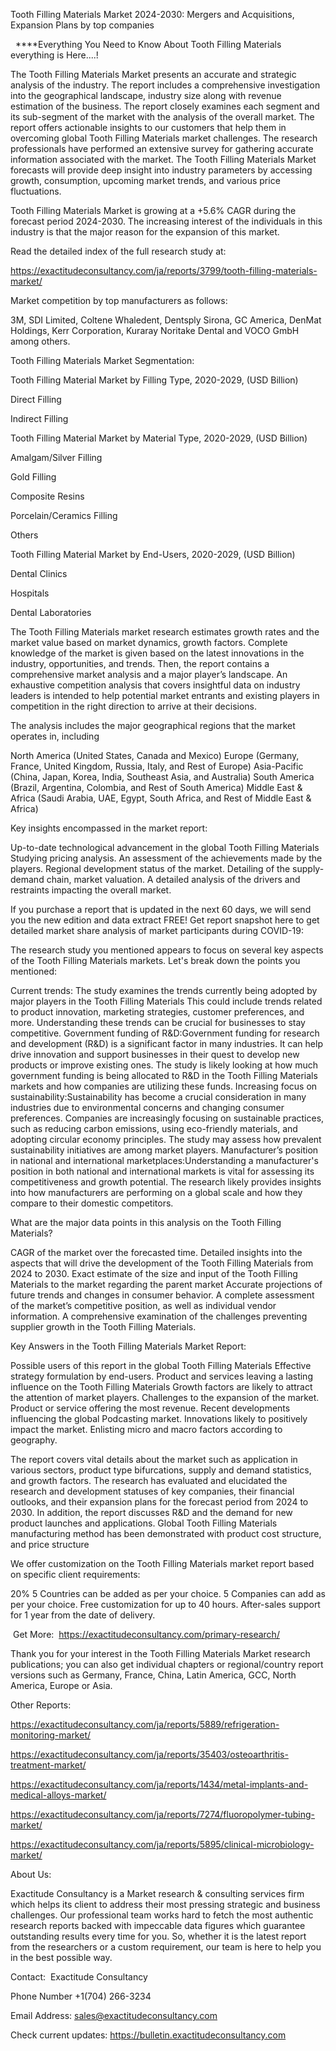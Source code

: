 Tooth Filling Materials Market 2024-2030: Mergers and Acquisitions, Expansion Plans by top companies

  ****Everything You Need to Know About Tooth Filling Materials everything is Here....!

The Tooth Filling Materials Market presents an accurate and strategic analysis of the industry. The report includes a comprehensive investigation into the geographical landscape, industry size along with revenue estimation of the business. The report closely examines each segment and its sub-segment of the market with the analysis of the overall market. The report offers actionable insights to our customers that help them in overcoming global Tooth Filling Materials market challenges. The research professionals have performed an extensive survey for gathering accurate information associated with the market. The Tooth Filling Materials Market forecasts will provide deep insight into industry parameters by accessing growth, consumption, upcoming market trends, and various price fluctuations.

Tooth Filling Materials Market is growing at a +5.6% CAGR during the forecast period 2024-2030. The increasing interest of the individuals in this industry is that the major reason for the expansion of this market.

Read the detailed index of the full research study at:

https://exactitudeconsultancy.com/ja/reports/3799/tooth-filling-materials-market/

Market competition by top manufacturers as follows:

3M, SDI Limited, Coltene Whaledent, Dentsply Sirona, GC America, DenMat Holdings, Kerr Corporation, Kuraray Noritake Dental and VOCO GmbH among others.

Tooth Filling Materials Market Segmentation:

Tooth Filling Material Market by Filling Type, 2020-2029, (USD Billion)

Direct Filling

Indirect Filling

Tooth Filling Material Market by Material Type, 2020-2029, (USD Billion)

Amalgam/Silver Filling

Gold Filling

Composite Resins

Porcelain/Ceramics Filling

Others

Tooth Filling Material Market by End-Users, 2020-2029, (USD Billion)

Dental Clinics

Hospitals

Dental Laboratories

The Tooth Filling Materials market research estimates growth rates and the market value based on market dynamics, growth factors. Complete knowledge of the market is given based on the latest innovations in the industry, opportunities, and trends. Then, the report contains a comprehensive market analysis and a major player’s landscape. An exhaustive competition analysis that covers insightful data on industry leaders is intended to help potential market entrants and existing players in competition in the right direction to arrive at their decisions.

The analysis includes the major geographical regions that the market operates in, including

North America (United States, Canada and Mexico)
Europe (Germany, France, United Kingdom, Russia, Italy, and Rest of Europe)
Asia-Pacific (China, Japan, Korea, India, Southeast Asia, and Australia)
South America (Brazil, Argentina, Colombia, and Rest of South America)
Middle East & Africa (Saudi Arabia, UAE, Egypt, South Africa, and Rest of Middle East & Africa)

Key insights encompassed in the market report:

Up-to-date technological advancement in the global Tooth Filling Materials
Studying pricing analysis.
An assessment of the achievements made by the players.
Regional development status of the market.
Detailing of the supply-demand chain, market valuation.
A detailed analysis of the drivers and restraints impacting the overall market.

If you purchase a report that is updated in the next 60 days, we will send you the new edition and data extract FREE! Get report snapshot here to get detailed market share analysis of market participants during COVID-19:

The research study you mentioned appears to focus on several key aspects of the Tooth Filling Materials markets. Let's break down the points you mentioned:

Current trends: The study examines the trends currently being adopted by major players in the Tooth Filling Materials This could include trends related to product innovation, marketing strategies, customer preferences, and more. Understanding these trends can be crucial for businesses to stay competitive.
Government funding of R&D:Government funding for research and development (R&D) is a significant factor in many industries. It can help drive innovation and support businesses in their quest to develop new products or improve existing ones. The study is likely looking at how much government funding is being allocated to R&D in the Tooth Filling Materials markets and how companies are utilizing these funds.
Increasing focus on sustainability:Sustainability has become a crucial consideration in many industries due to environmental concerns and changing consumer preferences. Companies are increasingly focusing on sustainable practices, such as reducing carbon emissions, using eco-friendly materials, and adopting circular economy principles. The study may assess how prevalent sustainability initiatives are among market players.
Manufacturer’s position in national and international marketplaces:Understanding a manufacturer's position in both national and international markets is vital for assessing its competitiveness and growth potential. The research likely provides insights into how manufacturers are performing on a global scale and how they compare to their domestic competitors.

What are the major data points in this analysis on the Tooth Filling Materials?

CAGR of the market over the forecasted time.
Detailed insights into the aspects that will drive the development of the Tooth Filling Materials from 2024 to 2030.
Exact estimate of the size and input of the Tooth Filling Materials to the market regarding the parent market
Accurate projections of future trends and changes in consumer behavior. A complete assessment of the market’s competitive position, as well as individual vendor information.
A comprehensive examination of the challenges preventing supplier growth in the Tooth Filling Materials.

Key Answers in the Tooth Filling Materials Market Report:

Possible users of this report in the global Tooth Filling Materials
Effective strategy formulation by end-users.
Product and services leaving a lasting influence on the Tooth Filling Materials
Growth factors are likely to attract the attention of market players.
Challenges to the expansion of the market.
Product or service offering the most revenue.
Recent developments influencing the global Podcasting market.
Innovations likely to positively impact the market.
Enlisting micro and macro factors according to geography.

The report covers vital details about the market such as application in various sectors, product type bifurcations, supply and demand statistics, and growth factors. The research has evaluated and elucidated the research and development statuses of key companies, their financial outlooks, and their expansion plans for the forecast period from 2024 to 2030. In addition, the report discusses R&D and the demand for new product launches and applications. Global Tooth Filling Materials manufacturing method has been demonstrated with product cost structure, and price structure

We offer customization on the Tooth Filling Materials market report based on specific client requirements:

20%
5 Countries can be added as per your choice.
5 Companies can add as per your choice.
Free customization for up to 40 hours.
After-sales support for 1 year from the date of delivery.

 Get More:  https://exactitudeconsultancy.com/primary-research/

Thank you for your interest in the Tooth Filling Materials Market research publications; you can also get individual chapters or regional/country report versions such as Germany, France, China, Latin America, GCC, North America, Europe or Asia.

Other Reports:

https://exactitudeconsultancy.com/ja/reports/5889/refrigeration-monitoring-market/

https://exactitudeconsultancy.com/ja/reports/35403/osteoarthritis-treatment-market/

https://exactitudeconsultancy.com/ja/reports/1434/metal-implants-and-medical-alloys-market/

https://exactitudeconsultancy.com/ja/reports/7274/fluoropolymer-tubing-market/

https://exactitudeconsultancy.com/ja/reports/5895/clinical-microbiology-market/

About Us:

Exactitude Consultancy is a Market research & consulting services firm which helps its client to address their most pressing strategic and business challenges. Our professional team works hard to fetch the most authentic research reports backed with impeccable data figures which guarantee outstanding results every time for you. So, whether it is the latest report from the researchers or a custom requirement, our team is here to help you in the best possible way.

Contact:  Exactitude Consultancy

Phone Number +1(704) 266-3234

Email Address: sales@exactitudeconsultancy.com

Check current updates: https://bulletin.exactitudeconsultancy.com
